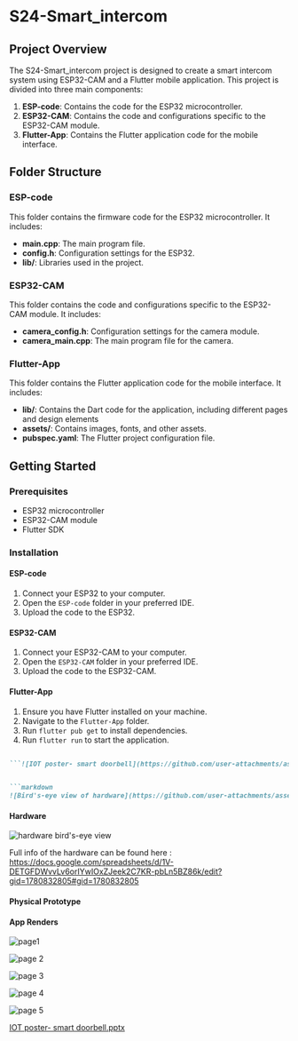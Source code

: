 # S24-Smart_intercom

## Project Overview
The S24-Smart_intercom project is designed to create a smart intercom system using ESP32-CAM and a Flutter mobile application. This project is divided into three main components:

1. **ESP-code**: Contains the code for the ESP32 microcontroller.
2. **ESP32-CAM**: Contains the code and configurations specific to the ESP32-CAM module.
3. **Flutter-App**: Contains the Flutter application code for the mobile interface.

## Folder Structure

### ESP-code
This folder contains the firmware code for the ESP32 microcontroller. It includes:
- **main.cpp**: The main program file.
- **config.h**: Configuration settings for the ESP32.
- **lib/**: Libraries used in the project.

### ESP32-CAM
This folder contains the code and configurations specific to the ESP32-CAM module. It includes:
- **camera_config.h**: Configuration settings for the camera module.
- **camera_main.cpp**: The main program file for the camera.

### Flutter-App
This folder contains the Flutter application code for the mobile interface. It includes:
- **lib/**: Contains the Dart code for the application, including different pages and design elements
- **assets/**: Contains images, fonts, and other assets.
- **pubspec.yaml**: The Flutter project configuration file.

## Getting Started

### Prerequisites
- ESP32 microcontroller
- ESP32-CAM module
- Flutter SDK

### Installation

#### ESP-code
1. Connect your ESP32 to your computer.
2. Open the `ESP-code` folder in your preferred IDE.
3. Upload the code to the ESP32.

#### ESP32-CAM
1. Connect your ESP32-CAM to your computer.
2. Open the `ESP32-CAM` folder in your preferred IDE.
3. Upload the code to the ESP32-CAM.

#### Flutter-App
1. Ensure you have Flutter installed on your machine.
2. Navigate to the `Flutter-App` folder.
3. Run `flutter pub get` to install dependencies.
4. Run `flutter run` to start the application.

```markdown

```![IOT poster- smart doorbell](https://github.com/user-attachments/assets/3af62e76-dea2-4699-a9d2-709f09cd4704)


```markdown
![Bird's-eye view of hardware](https://github.com/user-attachments/assets/45133843-9c47-439b-9370-621ee368ae39)
```





#### Hardware

![hardware bird's-eye view](https://github.com/user-attachments/assets/45133843-9c47-439b-9370-621ee368ae39)

Full info of the hardware can be found here : https://docs.google.com/spreadsheets/d/1V-DETGFDWvvLv6orIYwIOxZJeek2C7KR-pbLn5BZ86k/edit?gid=1780832805#gid=1780832805

#### Physical Prototype




#### App Renders
![page1](https://github.com/user-attachments/assets/b476d8bb-5e93-4e1f-b033-183e5bca9c8c)

![page 2](https://github.com/user-attachments/assets/4d5f1e10-bca5-4ea6-a8fe-b2a9a4a51782)

![page 3](https://github.com/user-attachments/assets/6d13956f-6488-44c4-9491-67477b874d60)

![page 4](https://github.com/user-attachments/assets/bb7443dd-0edb-4cff-9437-c0aabc4b6d9d)

![page 5](https://github.com/user-attachments/assets/de626a0a-9c35-4b41-96e3-76e5d1946185)





[IOT poster- smart doorbell.pptx](https://github.com/user-attachments/files/16841304/IOT.poster-.smart.doorbell.pptx)


